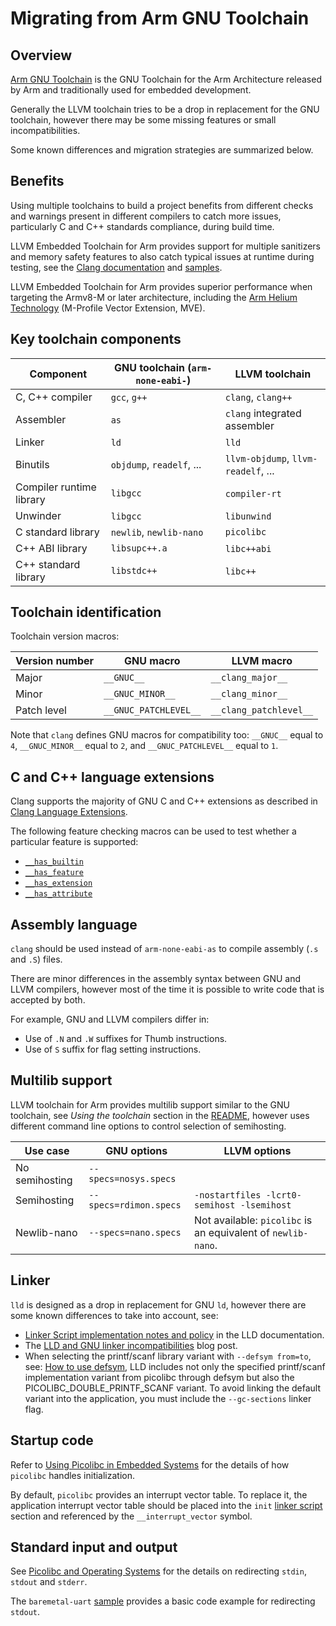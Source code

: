 # Migrating from Arm GNU Toolchain

## Overview

[Arm GNU Toolchain](https://developer.arm.com/Tools%20and%20Software/GNU%20Toolchain)
is the GNU Toolchain for the Arm Architecture released by Arm and traditionally
used for embedded development.

Generally the LLVM toolchain tries to be a drop in replacement for the GNU toolchain,
however there may be some missing features or small incompatibilities.

Some known differences and migration strategies are summarized below.

## Benefits

Using multiple toolchains to build a project benefits from different checks
and warnings present in different compilers to catch more issues,
particularly C and C++ standards compliance, during build time.

LLVM Embedded Toolchain for Arm provides support for multiple sanitizers
and memory safety features to also catch typical issues at runtime during testing,
see the [Clang documentation](https://clang.llvm.org/docs/index.html)
and [samples](https://github.com/ARM-software/LLVM-embedded-toolchain-for-Arm/tree/main/samples/src).

LLVM Embedded Toolchain for Arm provides superior performance when targeting the
Armv8-M or later architecture, including the
[Arm Helium Technology](https://www.arm.com/technologies/helium)
(M-Profile Vector Extension, MVE).

## Key toolchain components

|Component|GNU toolchain (`arm-none-eabi-`)|LLVM toolchain|
|---------|-------------|--------------|
|C, C++ compiler​|`gcc`, `g++`|`clang`, `clang++`​|​
|Assembler​|`as`​|`clang` integrated assembler​|
|Linker​|`ld`​|`lld`​|
|Binutils​|`objdump`, `readelf`, ...|`llvm-objdump`, `llvm-readelf`, ...|
|Compiler runtime library​|`libgcc​`|`compiler-rt`​|
|Unwinder​|`libgcc`​|`libunwind`​|
|C standard library​|`newlib`, `newlib-nano`|`picolibc`|​
|C++ ABI library​|`libsupc++.a`|`libc++abi`​|​
|C++ standard library​|`libstdc++​`|`libc++`​|

## Toolchain identification

Toolchain version macros:

|Version number|GNU macro|LLVM macro|
|-------|---------|----------|
|Major|`__GNUC__`|`__clang_major__`|
|Minor|`__GNUC_MINOR__`|`__clang_minor__`|
|Patch level|`__GNUC_PATCHLEVEL__`|`__clang_patchlevel__`|

Note that `clang` defines GNU macros for compatibility too:
`__GNUC__` equal to `4`, `__GNUC_MINOR__` equal to `2`,
and `__GNUC_PATCHLEVEL__` equal to `1`.

## C and C++ language extensions

Clang supports the majority of GNU C and C++ extensions as described in
[Clang Language Extensions](https://clang.llvm.org/docs/LanguageExtensions.html).

The following feature checking macros can be used to test whether a particular
feature is supported:
* [`__has_builtin`](https://clang.llvm.org/docs/LanguageExtensions.html#has-builtin)
* [`__has_feature`](https://clang.llvm.org/docs/LanguageExtensions.html#has-feature-and-has-extension)
* [`__has_extension`](https://clang.llvm.org/docs/LanguageExtensions.html#has-feature-and-has-extension)
* [`__has_attribute`](https://clang.llvm.org/docs/LanguageExtensions.html#has-attribute)

## Assembly language

`clang` should be used instead of `arm-none-eabi-as` to compile assembly
(`.s` and `.S`) files.

There are minor differences in the assembly syntax between GNU and LLVM
compilers, however most of the time it is possible to write code that is
accepted by both.

For example, GNU and LLVM compilers differ in:
* Use of `.N` and `.W` suffixes for Thumb instructions.
* Use of `S` suffix for flag setting instructions.

## Multilib support

LLVM toolchain for Arm provides multilib support similar to the GNU toolchain,
see _Using the toolchain_ section in the [README](https://github.com/ARM-software/LLVM-embedded-toolchain-for-Arm/blob/main/README.md#using-the-toolchain),
however uses different command line options to control selection of semihosting.

|Use case|GNU options|LLVM options|
|--------|-----------|------------|
|No semihosting|`--specs=nosys.specs`|
|Semihosting|`--specs=rdimon.specs`|`-nostartfiles -lcrt0-semihost -lsemihost`|
|Newlib-nano|`--specs=nano.specs`|Not available: `picolibc` is an equivalent of `newlib-nano`.

## Linker

`lld` is designed as a drop in replacement for GNU `ld`,
however there are some known differences to take into account, see:
* [Linker Script implementation notes and policy](https://lld.llvm.org/ELF/linker_script.html)
in the LLD documentation.
* The [LLD and GNU linker incompatibilities](https://maskray.me/blog/2020-12-19-lld-and-gnu-linker-incompatibilities)
blog post.
* When selecting the printf/scanf library variant with `--defsym from=to`, see:
[How to use defsym](https://github.com/picolibc/picolibc/blob/main/doc/printf.md), LLD includes not only the specified
printf/scanf implementation variant from picolibc through defsym but also the PICOLIBC_DOUBLE_PRINTF_SCANF variant.
To avoid linking the default variant into the application, you must include the `--gc-sections` linker flag.

## Startup code

Refer to [Using Picolibc in Embedded Systems](https://github.com/picolibc/picolibc/blob/main/doc/using.md)
for the details of how `picolibc` handles initialization.

By default, `picolibc` provides an interrupt vector table. To replace it,
the application interrupt vector table should be placed into the `init`
[linker script](https://github.com/picolibc/picolibc/blob/main/doc/linking.md)
section and referenced by the `__interrupt_vector` symbol.

## Standard input and output

See [Picolibc and Operating Systems](https://github.com/picolibc/picolibc/blob/main/doc/os.md)
for the details on redirecting `stdin`, `stdout` and `stderr`.

The `baremetal-uart` [sample](https://github.com/ARM-software/LLVM-embedded-toolchain-for-Arm/tree/main/samples/src/baremetal-uart)
provides a basic code example for redirecting `stdout`.
